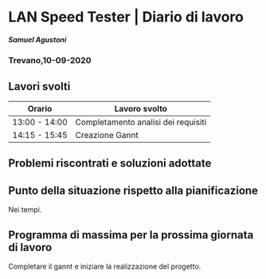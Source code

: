 # LAN Speed Tester | Diario di lavoro

##### Samuel Agustoni

### Trevano,10-09-2020

## Lavori svolti

| Orario | Lavoro svolto |
| ------ | ----------- |
| 13:00 - 14:00  | Completamento analisi dei requisiti |
| 14:15 - 15:45  | Creazione Gannt |

## Problemi riscontrati e soluzioni adottate

## Punto della situazione rispetto alla pianificazione
Nei tempi.

## Programma di massima per la prossima giornata di lavoro
Completare il gannt e iniziare la realizzazione del progetto.
